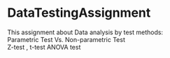 # DataTestingAssignment
This assignment about Data analysis by test methods:</br>
Parametric Test Vs. Non-parametric Test</br>
Z-test , t-test       ANOVA test</br>

